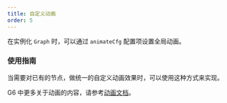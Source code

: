 ```yaml
---
title: 自定义动画
order: 5
---
```


在实例化 `Graph` 时，可以通过 `animateCfg` 配置项设置全局动画。

### 使用指南

当需要对已有的节点，做统一的自定义动画效果时，可以使用这种方式来实现。

G6 中更多关于动画的内容，请参考[动画文档](/zh/docs/manual/advanced/animation-zh)。
